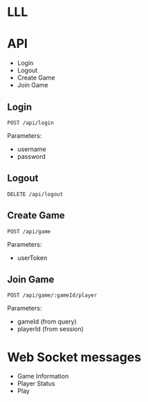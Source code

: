 # LLL

# API

- Login
- Logout
- Create Game
- Join Game


## Login

`POST /api/login`

Parameters:
- username
- password

## Logout

`DELETE /api/logout`

## Create Game

`POST /api/game`

Parameters:
- userToken

## Join Game

`POST /api/game/:gameId/player`

Parameters:
- gameId (from query)
- playerId (from session)

# Web Socket messages

- Game Information
- Player Status
- Play